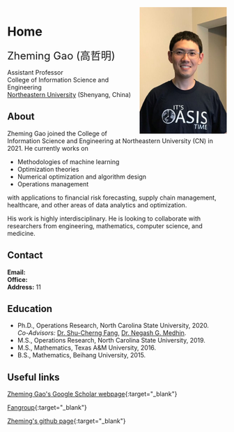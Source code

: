 
<img align="right" src="img/bio3.jpg" width="200">

# Home


  <font size="5">  Zheming Gao (高哲明)  </font>  
  
  Assistant Professor  
  College of Information Science and Engineering  
  [Northeastern University](http://english.neu.edu.cn/) (Shenyang, China)



## About

Zheming Gao joined the College of Information Science and Engineering at Northeastern University (CN) in 2021. 
He currently works on

* Methodologies of machine learning 
* Optimization theories
* Numerical optimization and algorithm design
* Operations management  

with applications to financial risk forecasting, supply chain management, healthcare, and other areas of data analytics and optimization.

His work is highly interdisciplinary. He is looking to collaborate with researchers from engineering, mathematics, computer science, and medicine.

## Contact

**Email:**  
**Office:**  
**Address:**  11

## Education

* Ph.D., Operations Research, North Carolina State University, 2020.  
*Co-Advisors:* [Dr. Shu-Cherng Fang](https://www.ise.ncsu.edu/people/fang), [Dr. Negash G. Medhin](https://math.sciences.ncsu.edu/people/ngmedhin/).
* M.S., Operations Research, North Carolina State University, 2019.
* M.S., Mathematics, Texas A&M University, 2016.  
* B.S., Mathematics, Beihang University, 2015. 

## Useful links

[Zheming Gao's Google Scholar webpage](https://scholar.google.com/citations?user=YnhbaYgAAAAJ&hl=en&oi=ao){:target="_blank"}

[Fangroup](https://www.ise.ncsu.edu/fuzzy-neural/){:target="_blank"}

[Zheming's github page](https://github.com/tonygaobasketball/){:target="_blank"}

